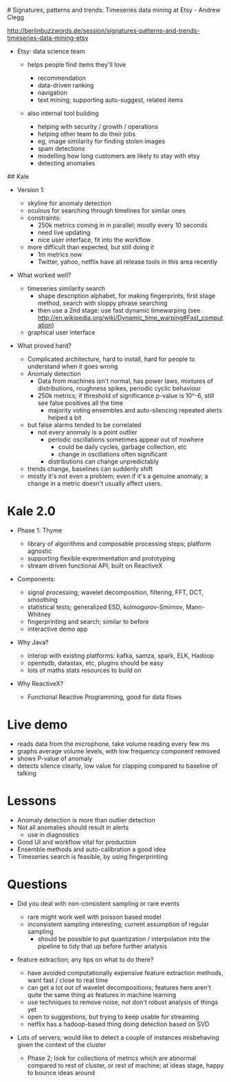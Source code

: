# Signatures, patterns and trends: Timeseries data mining at Etsy - Andrew Clegg

http://berlinbuzzwords.de/session/signatures-patterns-and-trends-timeseries-data-mining-etsy

 - Etsy: data science team
   - helps people find items they'll love
     - recommendation
     - data-driven ranking
     - navigation
     - text mining; supporting auto-suggest, related items

   - also internal tool building
     - helping with security / growth / operations
     - helping other team to do their jobs
     - eg, image similarity for finding stolen images
     - spam detections
     - modelling how long customers are likely to stay with etsy
     - detecting anomalies

## Kale

 - Version 1:
   - skyline for anomaly detection
   - oculous for searching through timelines for similar ones
   - constraints:
     - 250k metrics coming in in parallel; mostly every 10 seconds
     - need live updating
     - nice user interface, fit into the workflow
   - more difficult than expected, but still doing it
     - 1m metrics now
     - Twitter, yahoo, netflix have all release tools in this area recently
 
  - What worked well?
    - timeseries similarity search
      - shape description alphabet, for making fingerprints, first stage method, search with sloppy phrase searching
      - then use a 2nd stage: use fast dynamic timewarping (see http://en.wikipedia.org/wiki/Dynamic_time_warping#Fast_computation)
    - graphical user interface

  - What proved hard?
    - Complicated architecture, hard to install, hard for people to understand when it goes wrong
    - Anomaly detection
      - Data from machines isn't normal, has power laws, mixtures of distributions, roughness spikes, periodic cyclic behaviour
      - 250k metrics; if threshold of significance p-value is 10^-6, still see false positives all the time
        - majority voting ensembles and auto-silencing repeated alerts helped a bit
	- but false alarms tended to be correlated
      - not every anomaly is a point outlier
        - periodic oscillations sometimes appear out of nowhere
          - could be daily cycles, garbage collection, etc
          - change in oscillations often significant
        - distributions can change unpredictably
	- trends change, baselines can suddenly shift
	- mostly it's not even a problem; even if it's a genuine anomaly; a change in a metric doesn't usually affect users.

# Kale 2.0

 - Phase 1: Thyme
   - library of algorithms and composable processing steps; platform agnostic
   - supporting flexible experimentation and prototyping
   - stream driven functional API; built on ReactiveX
 
 - Components:
   - signal processing; wavelet decomposition, filtering, FFT, DCT, smoothing
   - statistical tests; generalized ESD, kolmogorov-Smirnov, Mann-Whitney
   - fingerprinting and search; similar to before
   - interactive demo app

 - Why Java?
   - interop with existing platforms: kafka, samza, spark, ELK, Hadoop
   - opentsdb, datastax, etc, plugins should be easy
   - lots of maths stats resources to build on

 - Why ReactiveX?
   - Functional Reactive Programming, good for data flows

# Live demo

 - reads data from the microphone, take volume reading every few ms
 - graphs average volume levels, with low frequency component removed
 - shows P-value of anomaly
 - detects silence clearly, low value for clapping compared to baseline of talking

# Lessons

 - Anomaly detection is more than outlier detection
 - Not all anomalies should result in alerts
   - use in diagnostics
 - Good UI and workflow vital for production
 - Ensemble methods and auto-calibration a good idea
 - Timeseries search is feasible, by using fingerprinting

# Questions

 - Did you deal with non-consistent sampling or rare events
   - rare might work well with poisson based model
   - inconsistent sampling interesting; current assumption of regular sampling
     - should be possible to put quantization / interpolation into the pipeline to tidy that up before further analysis

 - feature extraction; any tips on what to do there?
   - have avoided computationally expensive feature extraction methods, want fast / close to real time
   - can get a lot out of wavelet decompositions; features here aren't quite the same thing as features in machine learning
   - use techniques to remove noise, not don't robust analysis of things yet
   - open to suggestions, but trying to keep usable for streaming
   - netflix has a hadoop-based thing doing detection based on SVD

 - Lots of servers; would like to detect a couple of instances misbehaving given the context of the cluster
   - Phase 2; look for collections of metrics which are abnormal compared to rest of cluster, or rest of machine; at ideas stage, happy to bounce ideas around
